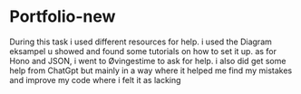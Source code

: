 # Portfolio-new

During this task i used different resources for help. i used the Diagram eksampel u showed and found some tutorials on how to set it up. as for Hono and JSON, i went to Øvingestime to ask for help.
i also did get some help from ChatGpt but mainly in a way where it helped me find my mistakes and improve my code where i felt it as lacking